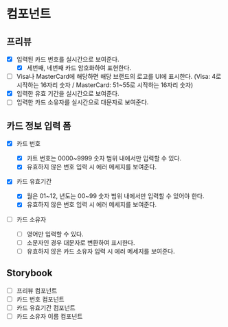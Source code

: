# 컴포넌트

## 프리뷰

- [x] 입력된 카드 번호를 실시간으로 보여준다.
  - [x] 세번째, 네번째 카드 암호화하여 표현한다.
- [ ] Visa나 MasterCard에 해당하면 해당 브랜드의 로고를 UI에 표시한다. (Visa: 4로 시작하는 16자리 숫자 / MasterCard: 51~55로 시작하는 16자리 숫자)
- [x] 입력한 유효 기간을 실시간으로 보여준다.
- [ ] 입력한 카드 소유자를 실시간으로 대문자로 보여준다.

## 카드 정보 입력 폼

- [x] 카드 번호

  - [x] 카트 번호는 0000~9999 숫자 범위 내에서만 입력할 수 있다.
  - [x] 유효하지 않은 번호 입력 시 에러 메세지를 보여준다.

- [x] 카드 유효기간

  - [x] 월은 01~12, 년도는 00~99 숫자 범위 내에서만 입력할 수 있어야 한다.
  - [x] 유효하지 않은 번호 입력 시 에러 메세지를 보여준다.

- [ ] 카드 소유자
  - [ ] 영어만 입력할 수 있다.
  - [ ] 소문자인 경우 대문자로 변환하여 표시한다.
  - [ ] 유효하지 않은 카드 소유자 입력 시 에러 메세지를 보여준다.

## Storybook

- [ ] 프리뷰 컴포넌트
- [ ] 카드 번호 컴포넌트
- [ ] 카드 유효기간 컴포넌트
- [ ] 카드 소유자 이름 컴포넌트
